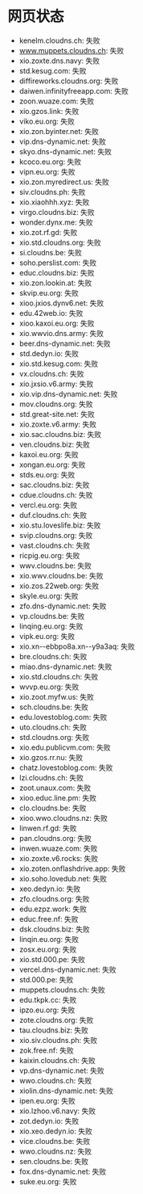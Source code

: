 # 网页状态
- kenelm.cloudns.ch: 失败
- www.muppets.cloudns.ch: 失败
- xio.zoxte.dns.navy: 失败
- std.kesug.com: 失败
- diffireworks.cloudns.org: 失败
- daiwen.infinityfreeapp.com: 失败
- zoon.wuaze.com: 失败
- xio.gzos.link: 失败
- viko.eu.org: 失败
- xio.zon.byinter.net: 失败
- vip.dns-dynamic.net: 失败
- skyo.dns-dynamic.net: 失败
- kcoco.eu.org: 失败
- vipn.eu.org: 失败
- xio.zon.myredirect.us: 失败
- siv.cloudns.ph: 失败
- xio.xiaohhh.xyz: 失败
- virgo.cloudns.biz: 失败
- wonder.dynx.me: 失败
- xio.zot.rf.gd: 失败
- xio.std.cloudns.org: 失败
- si.cloudns.be: 失败
- soho.perslist.com: 失败
- educ.cloudns.biz: 失败
- xio.zon.lookin.at: 失败
- skvip.eu.org: 失败
- xioo.jxios.dynv6.net: 失败
- edu.42web.io: 失败
- xioo.kaxoi.eu.org: 失败
- xio.wwvio.dns.army: 失败
- beer.dns-dynamic.net: 失败
- std.dedyn.io: 失败
- xio.std.kesug.com: 失败
- vx.cloudns.ch: 失败
- xio.jxsio.v6.army: 失败
- xio.vip.dns-dynamic.net: 失败
- mov.cloudns.org: 失败
- std.great-site.net: 失败
- xio.zoxte.v6.army: 失败
- xio.sac.cloudns.biz: 失败
- ven.cloudns.biz: 失败
- kaxoi.eu.org: 失败
- xongan.eu.org: 失败
- stds.eu.org: 失败
- sac.cloudns.biz: 失败
- cdue.cloudns.ch: 失败
- vercl.eu.org: 失败
- duf.cloudns.ch: 失败
- xio.stu.loveslife.biz: 失败
- svip.cloudns.org: 失败
- vast.cloudns.ch: 失败
- ricpig.eu.org: 失败
- wwv.cloudns.be: 失败
- xio.wwv.cloudns.be: 失败
- xio.zos.22web.org: 失败
- skyle.eu.org: 失败
- zfo.dns-dynamic.net: 失败
- vp.cloudns.be: 失败
- linqing.eu.org: 失败
- vipk.eu.org: 失败
- xio.xn--ebbpo8a.xn--y9a3aq: 失败
- bre.cloudns.ch: 失败
- miao.dns-dynamic.net: 失败
- xio.std.cloudns.ch: 失败
- wvvp.eu.org: 失败
- xio.zoot.myfw.us: 失败
- sch.cloudns.be: 失败
- edu.lovestoblog.com: 失败
- uto.cloudns.ch: 失败
- std.cloudns.org: 失败
- xio.edu.publicvm.com: 失败
- xio.gzos.rr.nu: 失败
- chatz.lovestoblog.com: 失败
- lzi.cloudns.ch: 失败
- zoot.unaux.com: 失败
- xioo.educ.line.pm: 失败
- clo.cloudns.be: 失败
- xioo.wwo.cloudns.nz: 失败
- linwen.rf.gd: 失败
- pan.cloudns.org: 失败
- inwen.wuaze.com: 失败
- xio.zoxte.v6.rocks: 失败
- xio.zoten.onflashdrive.app: 失败
- xio.soho.lovedub.net: 失败
- xeo.dedyn.io: 失败
- zfo.cloudns.org: 失败
- edu.ezpz.work: 失败
- educ.free.nf: 失败
- dsk.cloudns.biz: 失败
- linqin.eu.org: 失败
- zosx.eu.org: 失败
- xio.std.000.pe: 失败
- vercel.dns-dynamic.net: 失败
- std.000.pe: 失败
- muppets.cloudns.ch: 失败
- edu.tkpk.cc: 失败
- ipzo.eu.org: 失败
- zote.cloudns.org: 失败
- tau.cloudns.biz: 失败
- xio.siv.cloudns.ph: 失败
- zok.free.nf: 失败
- kaixin.cloudns.ch: 失败
- vp.dns-dynamic.net: 失败
- wwo.cloudns.ch: 失败
- xiolin.dns-dynamic.net: 失败
- ipen.eu.org: 失败
- xio.lzhoo.v6.navy: 失败
- zot.dedyn.io: 失败
- xio.xeo.dedyn.io: 失败
- vice.cloudns.be: 失败
- wwo.cloudns.nz: 失败
- sen.cloudns.be: 失败
- fox.dns-dynamic.net: 失败
- suke.eu.org: 失败
